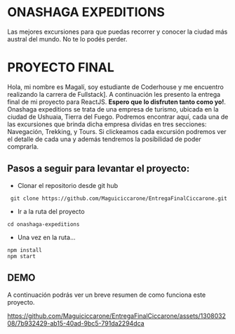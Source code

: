 # ONASHAGA EXPEDITIONS

Las mejores excursiones para que puedas recorrer y conocer la ciudad más austral del mundo. No te lo podés perder.

# PROYECTO FINAL

Hola, mi nombre es Magalí, soy estudiante de Coderhouse y me encuentro realizando la carrera de Fullstack]. A continuación les presento la entrega final de mi proyecto para ReactJS. **Espero que lo disfruten tanto como yo!**.
Onashaga expeditions se trata de una empresa de turismo, ubicada en la ciudad de Ushuaia, Tierra del Fuego. Podremos encontrar aquí, cada una de las excursiones que brinda dicha empresa dividas en tres secciones: Navegación, Trekking, y Tours. Si clickeamos cada excursión podremos ver el detalle de cada una y además tendremos la posibilidad de poder comprarla.

## Pasos a seguir para levantar el proyecto:

- Clonar el repositorio desde git hub

```
 git clone https://github.com/Maguiciccarone/EntregaFinalCiccarone.git
```

- Ir a la ruta del proyecto

```
cd onashaga-expeditions
```

- Una vez en la ruta...

```
npm install
npm start
```

## DEMO
A continuación podrás ver un breve resumen de como funciona este proyecto.

https://github.com/Maguiciccarone/EntregaFinalCiccarone/assets/130803208/7b932429-ab15-40ad-9bc5-791da2294dca




